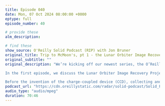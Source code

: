 ```yaml
---
title: Episode 040
date: Mon, 07 Oct 2024 08:00:00 +0000
eptype: full
episode_number: 40

# provide these
alm_description: 

# find these
show_source: O'Reilly Solid Podcast (RIP) with Jon Bruner
original_title: Trip to McMoon's, pt 1 - the Lunar Orbiter Image Recovery Project
original_subtitle: ""
original_description: "We’re kicking off our newest series, the O’Reilly Solid Podcast, with an episode recorded in the manager’s office of a McDonald’s at NASA’s Ames Research Center. David Cranor and I (Jon Bruner) visited McMoon’s, as it’s known, to talk with Dennis Wingo, founder of two audacious “techno archaeology” efforts.

In the first episode, we discuss the Lunar Orbiter Image Recovery Project, which has rescued NASA’s first high-resolution images from satellites orbiting the moon. Dennis’ team reverse-engineered the extraordinary analog image transmission system that the satellites used in 1966 and 1967, digitized 14 tons of magnetic tape, and interpreted them to compose imagery at vastly higher resolution than NASA was originally able to recover from the satellites.

Before the invention of the charge-coupled device (CCD), collecting and transmitting images was an electro-mechanical enterprise. The process required to get images from the moon to the earth highlights the ingenuity of NASA’s early engineers — and the relative ease of working with electronics today, when crossing between physical and virtual is straightforward."
podcast_url: "https://cdn.oreillystatic.com/radar/solid-podcast/Solid_Podcast_Trip_to_McMoons.mp3"
audio_type: "audio/mpeg"
duration: 70:46
---
```

